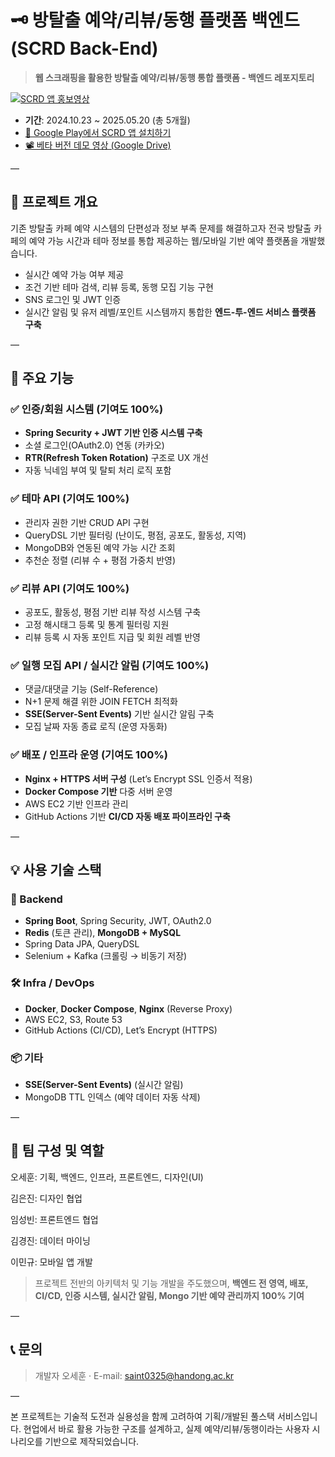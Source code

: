 # 🗝 방탈출 예약/리뷰/동행 플랫폼 백엔드 (SCRD Back-End)

> **웹 스크래핑을 활용한 방탈출 예약/리뷰/동행 통합 플랫폼 - 백엔드 레포지토리**


[![SCRD 앱 홍보영상](https://img.youtube.com/vi/Qu4Drg5c4mA/0.jpg)](https://www.youtube.com/watch?v=Qu4Drg5c4mA)

- **기간**: 2024.10.23 ~ 2025.05.20 (총 5개월)<br>
- [📱 Google Play에서 SCRD 앱 설치하기](https://play.google.com/store/apps/details?id=com.scrd.scrd)
- [📽 베타 버전 데모 영상 (Google Drive)](https://drive.google.com/drive/folders/1C0baog9rQ4LC-XmpKbN3uXVEPXcWIz9O)


—
## 📌 프로젝트 개요

기존 방탈출 카페 예약 시스템의 단편성과 정보 부족 문제를 해결하고자 전국 방탈출 카페의 예약 가능 시간과 테마 정보를 통합 제공하는 웹/모바일 기반 예약 플랫폼을 개발했습니다.

- 실시간 예약 가능 여부 제공
- 조건 기반 테마 검색, 리뷰 등록, 동행 모집 기능 구현
- SNS 로그인 및 JWT 인증
- 실시간 알림 및 유저 레벨/포인트 시스템까지 통합한 **엔드-투-엔드 서비스 플랫폼 구축**

—

## 🧩 주요 기능

### ✅ 인증/회원 시스템 (기여도 100%)
- **Spring Security + JWT 기반 인증 시스템 구축**
- 소셜 로그인(OAuth2.0) 연동 (카카오)
- **RTR(Refresh Token Rotation)** 구조로 UX 개선
- 자동 닉네임 부여 및 탈퇴 처리 로직 포함

### ✅ 테마 API (기여도 100%)
- 관리자 권한 기반 CRUD API 구현
- QueryDSL 기반 필터링 (난이도, 평점, 공포도, 활동성, 지역)
- MongoDB와 연동된 예약 가능 시간 조회
- 추천순 정렬 (리뷰 수 + 평점 가중치 반영)

### ✅ 리뷰 API (기여도 100%)
- 공포도, 활동성, 평점 기반 리뷰 작성 시스템 구축
- 고정 해시태그 등록 및 통계 필터링 지원
- 리뷰 등록 시 자동 포인트 지급 및 회원 레벨 반영

### ✅ 일행 모집 API / 실시간 알림 (기여도 100%)
- 댓글/대댓글 기능 (Self-Reference)
- N+1 문제 해결 위한 JOIN FETCH 최적화
- **SSE(Server-Sent Events)** 기반 실시간 알림 구축
- 모집 날짜 자동 종료 로직 (운영 자동화)

### ✅ 배포 / 인프라 운영 (기여도 100%)
- **Nginx + HTTPS 서버 구성** (Let’s Encrypt SSL 인증서 적용)
- **Docker Compose 기반** 다중 서버 운영
- AWS EC2 기반 인프라 관리
- GitHub Actions 기반 **CI/CD 자동 배포 파이프라인 구축**

—

## 💡 사용 기술 스택

### 🧱 Backend
- **Spring Boot**, Spring Security, JWT, OAuth2.0
- **Redis** (토큰 관리), **MongoDB + MySQL**
- Spring Data JPA, QueryDSL
- Selenium + Kafka (크롤링 → 비동기 저장)

### 🛠 Infra / DevOps
- **Docker**, **Docker Compose**, **Nginx** (Reverse Proxy)
- AWS EC2, S3, Route 53
- GitHub Actions (CI/CD), Let’s Encrypt (HTTPS)

### 📦 기타
- **SSE(Server-Sent Events)** (실시간 알림)
- MongoDB TTL 인덱스 (예약 데이터 자동 삭제)

—

## 👥 팀 구성 및 역할

오세훈: 기획, 백엔드, 인프라, 프론트엔드, 디자인(UI)

김은진: 디자인 협업

임성빈: 프론트엔드 협업

김경진: 데이터 마이닝

이민규: 모바일 앱 개발

> 프로젝트 전반의 아키텍처 및 기능 개발을 주도했으며, **백엔드 전 영역, 배포, CI/CD, 인증 시스템, 실시간 알림, Mongo 기반 예약 관리까지 100% 기여**

—

## 📞 문의
> 개발자 오세훈 · E-mail: saint0325@handong.ac.kr

—

본 프로젝트는 기술적 도전과 실용성을 함께 고려하여 기획/개발된 풀스택 서비스입니다. 현업에서 바로 활용 가능한 구조를 설계하고, 실제 예약/리뷰/동행이라는 사용자 시나리오를 기반으로 제작되었습니다.
